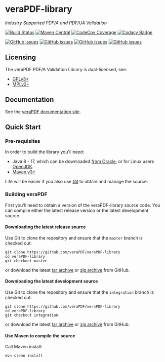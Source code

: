 veraPDF-library
===============
*Industry Supported PDF/A and PDF/UA Validation*

[![Build Status](https://jenkins.openpreservation.org/job/veraPDF/job/1.26rc/job/library-jakarta/badge/icon)](https://jenkins.openpreservation.org/job/veraPDF/job/1.26rc/job/library-jakarta/ "OPF Jenkins")
[![Maven Central](https://img.shields.io/maven-central/v/org.verapdf/verapdf-library.svg)](https://repo1.maven.org/maven2/org/verapdf/verapdf-library/ "Maven central")
[![CodeCov Coverage](https://img.shields.io/codecov/c/github/veraPDF/veraPDF-library.svg)](https://codecov.io/gh/veraPDF/veraPDF-library/ "CodeCov coverage")
[![Codacy Badge](https://app.codacy.com/project/badge/Grade/79a5ff15e77444d79d6e97cc40bb458c)](https://app.codacy.com/gh/veraPDF/veraPDF-library/dashboard?utm_source=gh&utm_medium=referral&utm_content=&utm_campaign=Badge_grade "Codacy grade")

[![GitHub issues](https://img.shields.io/github/issues/veraPDF/veraPDF-library.svg)](https://github.com/veraPDF/veraPDF-library/issues "Open issues on GitHub")
[![GitHub issues](https://img.shields.io/github/issues-closed/veraPDF/veraPDF-library.svg)](https://github.com/veraPDF/veraPDF-library/issues?q=is%3Aissue+is%3Aclosed "Closed issues on GitHub")
[![GitHub issues](https://img.shields.io/github/issues-pr/veraPDF/veraPDF-library.svg)](https://github.com/veraPDF/veraPDF-library/pulls "Open pull requests on GitHub")
[![GitHub issues](https://img.shields.io/github/issues-pr-closed/veraPDF/veraPDF-library.svg)](https://github.com/veraPDF/veraPDF-library/pulls?q=is%3Apr+is%3Aclosed "Closed pull requests on GitHub")

Licensing
---------
The veraPDF PDF/A Validation Library is dual-licensed, see:

 - [GPLv3+](LICENSE.GPL "GNU General Public License, version 3")
 - [MPLv2+](LICENSE.MPL "Mozilla Public License, version 2.0")

Documentation
-------------
See the [veraPDF documentation site](https://docs.verapdf.org/).

Quick Start
-----------
### Pre-requisites

In order to build the library you'll need:

 * Java 8 - 17, which can be downloaded [from Oracle](https://www.oracle.com/technetwork/java/javase/downloads/index.html), or for Linux users [OpenJDK](https://openjdk.java.net/install/index.html).
 * [Maven v3+](https://maven.apache.org/)

Life will be easier if you also use [Git](https://git-scm.com/) to obtain and manage the source.

### Building veraPDF
First you'll need to obtain a version of the veraPDF-library source code. You can compile either the latest release version or the latest development source.

#### Downloading the latest release source
Use Git to clone the repository and ensure that the `master` branch is checked out:

    git clone https://github.com/veraPDF/veraPDF-library
    cd veraPDF-library
    git checkout master

or download the latest [tar archive](https://github.com/veraPDF/veraPDF-library/archive/master.tar.gz "veraPDF-library latest GitHub tar archive") or [zip archive](https://github.com/veraPDF/veraPDF-library/archive/master.zip "veraPDF-library latest GitHub zip archive") from GitHub.

#### Downloading the latest development source
Use Git to clone the repository and ensure that the `integration` branch is checked out:

    git clone https://github.com/veraPDF/veraPDF-library
    cd veraPDF-library
    git checkout integration

or download the latest [tar archive](https://github.com/veraPDF/veraPDF-library/archive/integration.tar.gz "veraPDF-library latest GitHub tar archive") or [zip archive](https://github.com/veraPDF/veraPDF-library/archive/integration.zip "veraPDF-library latest GitHub zip archive") from GitHub.

#### Use Maven to compile the source
Call Maven install:

    mvn clean install
